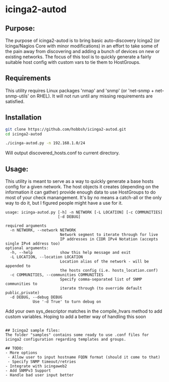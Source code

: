 # icinga2-autod

## Purpose:
The purpose of icinga2-autod is to bring basic auto-discovery Icinga2 (or Icinga/Nagios Core with minor modifications) in an effort to take some of the pain away from discovering and adding a bunch of devices on new or existing networks. The focus of this tool is to quickly generate a fairly suitable host config with custom vars to tie them to HostGroups. 

## Requirements
This utility requires Linux packages 'nmap' and 'snmp' (or 'net-snmp + net-snmp-utils' on RHEL). It will not run until any missing requirements are satisfied.  

## Installation
```bash
git clone https://github.com/hobbsh/icinga2-autod.git
cd icinga2-autod

./icinga-autod.py -n 192.168.1.0/24
```
Will output discovered_hosts.conf to current directory. 

## Usage:
This utility is meant to serve as a way to quickly generate a base hosts config for a given network. The host objects it creates (depending on the information it can gather) provide enough data to use HostGroups to do most of your check manangement. It's by no means a catch-all or the only way to do it, but I figured people might have a use for it.

```
usage: icinga-autod.py [-h] -n NETWORK [-L LOCATION] [-c COMMUNITIES]
                       [-d DEBUG]

required arguments
  -n NETWORK, --network NETWORK
                        Network segment to iterate through for live
                        IP addresses in CIDR IPv4 Notation (accepts single IPv4 address too)
optional arguments:
  -h, --help            show this help message and exit
  -L LOCATION, --location LOCATION
                        Location alias of the network - will be appended to
                        the hosts config (i.e. hosts_location.conf)
  -c COMMUNITIES, --communities COMMUNITIES
                        Specify comma-separated list of SNMP communities to
                        iterate through (to override default public,private)
  -d DEBUG, --debug DEBUG
			Use '-d True' to turn debug on
```
Add your own sys_descriptor matches in the compile_hvars method to add custom variables. Hoping to add a better way of handling this soon
```

## Icinga2 sample files:
The folder "samples" contains some ready to use .conf files for icinga2 configuration regarding templates and groups. 

## TODO:
- More options
 - Allow user to input hostname FQDN format (should it come to that)
 - Specify SNMP timeout/retries
- Integrate with icingaweb2
- Add SNMPv3 Support
- Handle bad user input better
